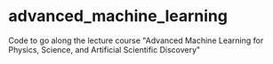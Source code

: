 # advanced_machine_learning
Code to go along the lecture course "Advanced Machine Learning for Physics, Science, and Artificial Scientific Discovery"
